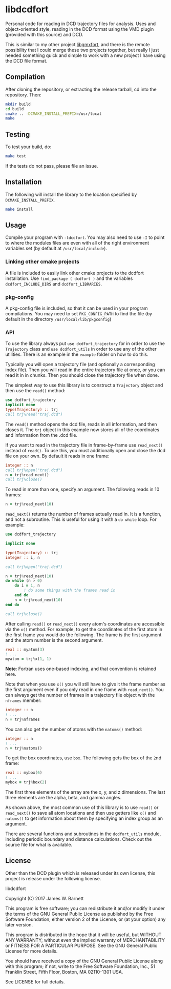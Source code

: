 # libdcdfort

Personal code for reading in DCD trajectory files for analysis. Uses and
object-oriented style, reading in the DCD format using the VMD plugin (provided
with this source) and DCD.

This is similar to my other project
[libgmxfort](https://github.com/wesbarnett/libgmxfort), and there is the remote
possibility that I could merge these two projects together, but really I just
needed something quick and simple to work with a new project I have using the
DCD file format.

## Compilation

After cloning the repository, or extracting the release tarball, cd into the
repository. Then:

```bash
mkdir build
cd build
cmake .. -DCMAKE_INSTALL_PREFIX=/usr/local
make
```

## Testing

To test your build, do:

```bash
make test
```

If the tests do not pass, please file an issue.

## Installation

The following will install the library to the location specified by
`DCMAKE_INSTALL_PREFIX`.

```bash
make install
```

## Usage

Compile your program with `-ldcdfort`. You may also need to use `-I` to point to
where the modules files are even with all of the right environment variables set
(by default at `/usr/local/include`). 

### Linking other cmake projects

A file is included to easily link other cmake projects to the dcdfort
installation. Use `find_package ( dcdfort )` and the variables
`dcdfort_INCLUDE_DIRS` and `dcdfort_LIBRARIES`.

### pkg-config

A pkg-config file is included, so that it can
be used in your program compilations. You may need to set `PKG_CONFIG_PATH` to
find the file (by default in the directory `/usr/local/lib/pkgconfig`)

### API

To use the library always put `use dcdfort_trajectory` for in order to use the
`Trajectory` class and `use dcdfort_utils` in order to use any of the other
utilities.  There is an example in the `example` folder on how to do this.

Typically you will open a trajectory file (and optionally a corresponding index
file). Then you will read in the entire trajectory file at once, or you can read
it in in chunks. Then you should close the trajectory file when done.

The simplest way to use this library is to construct a `Trajectory` object and
then use the `read()` method:

```fortran
use dcdfort_trajectory
implicit none
type(Trajectory) :: trj
call trj%read("traj.dcd")
```

The `read()` method opens the dcd file, reads in all information, and then
closes it. The `trj` object in this example now stores all of the coordinates and
information from the .dcd file.

If you want to read in the trajectory file in frame-by-frame use `read_next()`
instead of `read()`. To use this, you must additionally open and close the dcd
file on your own. By default it reads in one frame:

```fortran
integer :: n
call trj%open("traj.dcd")
n = trj%read_next()
call trj%close()
```

To read in more than one, specify an argument. The following reads in 10 frames:

```fortran
n = trj%read_next(10)
```

`read_next()` returns the number of frames actually read in. It is a function,
and not a subroutine. This is useful for using it with a `do while` loop. For
example:

```fortran
use dcdfort_trajectory

implicit none

type(Trajectory) :: trj
integer :: i, n

call trj%open("traj.dcd")

n = trj%read_next(10)
do while (n > 0)
    do i = 1, n
        ! do some things with the frames read in
    end do
    n = trj%read_next(10)
end do

call trj%close()
```

After calling `read()` or `read_next()` every atom's coordinates are accessible
via the `x()` method. For example, to get the coordinates of the first atom in
the first frame you would do the following. The frame is the first argument and
the atom number is the second argument. 

```fortran
real :: myatom(3)
! ...
myatom = trj%x(1, 1)
```

**Note**: Fortran uses one-based indexing, and that convention is retained here.

Note that when you use `x()` you will still have to give it the frame number as
the first argument even if you only read in one frame with `read_next()`.  You
can always get the number of frames in a trajectory file object with the
`nframes` member:

```fortran
integer :: n
! ...
n = trj%nframes
```

You can also get the number of atoms with the `natoms()` method:

```fortran
integer :: n
! ...
n = trj%natoms()
```

To get the box coordinates, use `box`. The following gets the box of the `2`nd
frame:

```fortran
real :: mybox(6)
! ...
mybox = trj%box(2)
```

The first three elements of the array are the x, y, and z dimensions. The last
three elements are the alpha, beta, and gamma angles.

As shown above, the most common use of this library is to use `read()` or
`read_next()` to save all atom locations and then use getters like `x()` and
`natoms()` to get information about them by specifying an index group as an
argument.

There are several functions and subroutines in the `dcdfort_utils` module,
including periodic boundary and distance calculations. Check out the source file
for what is available.

## License

Other than the DCD plugin which is released under its own license, this project
is release under the following license.

libdcdfort

Copyright (C) 2017 James W. Barnett

This program is free software; you can redistribute it and/or modify it under
the terms of the GNU General Public License as published by the Free Software
Foundation; either version 2 of the License, or (at your option) any later
version.

This program is distributed in the hope that it will be useful, but WITHOUT ANY
WARRANTY; without even the implied warranty of MERCHANTABILITY or FITNESS FOR A
PARTICULAR PURPOSE. See the GNU General Public License for more details.

You should have received a copy of the GNU General Public License along with
this program; if not, write to the Free Software Foundation, Inc., 51 Franklin
Street, Fifth Floor, Boston, MA 02110-1301 USA.

See LICENSE for full details.
